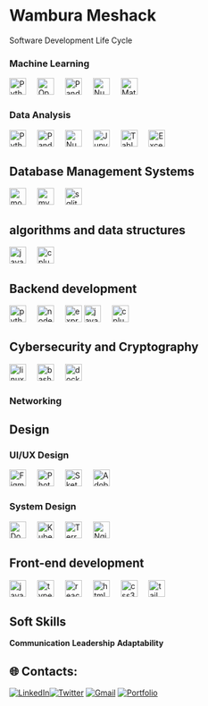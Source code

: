 # Wambura Meshack
                                
Software Development Life Cycle

### Machine Learning
<div align = 'left'>
<img src="https://cdn.jsdelivr.net/gh/devicons/devicon/icons/python/python-original.svg" height="30" alt="Python logo"  />
<img width="12" />
<img src="https://cdn.jsdelivr.net/gh/devicons/devicon/icons/opencv/opencv-original.svg" height="30" alt="OpenCV logo"  />
<img width="12" />
<img src="https://cdn.jsdelivr.net/gh/devicons/devicon/icons/pandas/pandas-original.svg" height="30" alt="Pandas logo"  />
<img width="12" />
<img src="https://cdn.jsdelivr.net/gh/devicons/devicon/icons/numpy/numpy-original.svg" height="30" alt="NumPy logo"  />
<img width="12" />
<img src="https://cdn.jsdelivr.net/gh/devicons/devicon/icons/matplotlib/matplotlib-original.svg" height="30" alt="Matplotlib logo"  />
</div>
 
### Data Analysis
<div align = 'left'>
<img src="https://cdn.jsdelivr.net/gh/devicons/devicon/icons/python/python-original.svg" height="30" alt="Python logo"  />
<img width="12" />
<img src="https://cdn.jsdelivr.net/gh/devicons/devicon/icons/pandas/pandas-original.svg" height="30" alt="Pandas logo"  />
<img width="12" />
<img src="https://cdn.jsdelivr.net/gh/devicons/devicon/icons/numpy/numpy-original.svg" height="30" alt="NumPy logo"  />
<img width="12" />
<img src="https://cdn.jsdelivr.net/gh/devicons/devicon/icons/jupyter/jupyter-original.svg" height="30" alt="Jupyter logo"  />
<img width="12" />
<img src="https://img.icons8.com/color/48/000000/tableau-software.png" height="30" alt="Tableau logo"  />
<img width="12" />
<img src="https://img.icons8.com/color/48/000000/microsoft-excel-2019--v1.png" height="30" alt="Excel logo"  />
</div>

## Database Management Systems
  <div align = 'left'>
  <img src="https://cdn.jsdelivr.net/gh/devicons/devicon/icons/mongodb/mongodb-original.svg" height="30" alt="mongodb logo"  />
  <img width="12" />
  <img src="https://cdn.jsdelivr.net/gh/devicons/devicon/icons/mysql/mysql-original.svg" height="30" alt="mysql logo"  />
  <img width="12" />
  <img src="https://cdn.jsdelivr.net/gh/devicons/devicon/icons/sqlite/sqlite-original.svg" height="30" alt="sqlite logo"  />
  <img width="12" />
  </div>

## algorithms and data structures 
<div align = 'left'>
<img src="https://cdn.jsdelivr.net/gh/devicons/devicon/icons/java/java-original.svg" height="30" alt="java logo"  />
<img width="12" />
<img src="https://cdn.jsdelivr.net/gh/devicons/devicon/icons/cplusplus/cplusplus-original.svg" height="30" alt="cplusplus logo"  />
</div>

## Backend development
  <div align = 'left'>
  <img src="https://cdn.jsdelivr.net/gh/devicons/devicon/icons/python/python-original.svg" height="30" alt="python logo"  />
  <img width="12" />
  <img src="https://cdn.jsdelivr.net/gh/devicons/devicon/icons/nodejs/nodejs-original.svg" height="30" alt="nodejs logo"  />
  <img width="12" />
  <img src="https://cdn.jsdelivr.net/gh/devicons/devicon/icons/express/express-original.svg" height="30" alt="express logo"  />
  <img src="https://cdn.jsdelivr.net/gh/devicons/devicon/icons/java/java-original.svg" height="30" alt="java logo"  />
  <img width="12" />
  <img src="https://cdn.jsdelivr.net/gh/devicons/devicon/icons/cplusplus/cplusplus-original.svg" height="30" alt="cplusplus logo"  />
  </div>

## Cybersecurity and Cryptography 

<div align = 'left'>
<img src="https://cdn.jsdelivr.net/gh/devicons/devicon/icons/linux/linux-original.svg" height="30" alt="linux logo"  />
<img width="12" />
<img src="https://cdn.jsdelivr.net/gh/devicons/devicon/icons/bash/bash-original.svg" height="30" alt="bash logo"  />
<img width="12" />
<img src="https://cdn.jsdelivr.net/gh/devicons/devicon/icons/docker/docker-original.svg" height="30" alt="docker logo"  />
<img width="12" />
</div>

### Networking 

## Design 
### UI/UX Design
<div align = 'left'>
<img src="https://cdn.jsdelivr.net/gh/devicons/devicon/icons/figma/figma-original.svg" height="30" alt="Figma logo"  />
<img width="12" />
<img src="https://cdn.jsdelivr.net/gh/devicons/devicon/icons/photoshop/photoshop-line.svg" height="30" alt="Photoshop logo"  />
<img width="12" />
<img src="https://cdn.jsdelivr.net/gh/devicons/devicon/icons/sketch/sketch-original.svg" height="30" alt="Sketch logo"  />
<img width="12" />
<img src="https://cdn.jsdelivr.net/gh/devicons/devicon/icons/xd/xd-plain.svg" height="30" alt="Adobe XD logo"  />
</div>

### System Design
<div align = 'left'>
<img src="https://cdn.jsdelivr.net/gh/devicons/devicon/icons/docker/docker-original.svg" height="30" alt="Docker logo"  />
<img width="12" />
<img src="https://cdn.jsdelivr.net/gh/devicons/devicon/icons/kubernetes/kubernetes-plain.svg" height="30" alt="Kubernetes logo"  />
<img width="12" />
<img src="https://cdn.jsdelivr.net/gh/devicons/devicon/icons/terraform/terraform-original.svg" height="30" alt="Terraform logo"  />
<img width="12" />
<img src="https://cdn.jsdelivr.net/gh/devicons/devicon/icons/nginx/nginx-original.svg" height="30" alt="Nginx logo"  />
</div>

## Front-end development
  
  <div align = 'left'>
  <img src="https://cdn.jsdelivr.net/gh/devicons/devicon/icons/javascript/javascript-original.svg" height="30" alt="javascript logo"  />
  <img width="12" /> 
  <img src="https://cdn.jsdelivr.net/gh/devicons/devicon/icons/typescript/typescript-original.svg" height="30" alt="typescript logo"  /> 
  <img width="12" />
  <img src="https://cdn.jsdelivr.net/gh/devicons/devicon/icons/react/react-original.svg" height="30" alt="react logo"  /> 
  <img width="12" />
  <img src="https://cdn.jsdelivr.net/gh/devicons/devicon/icons/html5/html5-original.svg" height="30" alt="html5 logo"  />
  <img width="12" />
  <img src="https://cdn.jsdelivr.net/gh/devicons/devicon/icons/css3/css3-original.svg" height="30" alt="css3 logo"  />
  <img width="12" />
  <img src="https://cdn.jsdelivr.net/gh/devicons/devicon/icons/tailwindcss/tailwindcss-original-wordmark.svg" height="30" alt="tailwindcss logo"  />
  <img width="12" />
  </div>

## Soft Skills 
**Communication** 
**Leadership** 
**Adaptability**
  
## 🌐 Contacts:


[![LinkedIn](https://img.shields.io/badge/LinkedIn-%230077B5.svg?logo=linkedin&logoColor=white)](https://linkedin.com/in/meshack-wambura-921a73237)[![Twitter](https://img.shields.io/badge/Twitter-%231DA1F2.svg?logo=Twitter&logoColor=white)](https://twitter.com/wambura_sir) 
[![Gmail](https://img.shields.io/badge/-Gmail-D14836?style=flat-square&logo=gmail&logoColor=white)](mailto:22wambura@gmail.com)
[![Portfolio](https://img.shields.io/badge/-Portfolio-1E272E?style=flat-square)](https://[github.com/Wambura001])

<!---
Wambura 
--->
